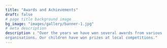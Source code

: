 ```yaml
---
title: "Awards and Achievements"
draft: false
# page title background image
bg_image: "images/gallery/banner-1.jpg"
# meta description
description : "Over the years we have won several awards from various 
organisations. Our children have won prizes at local competitions."
---
```

